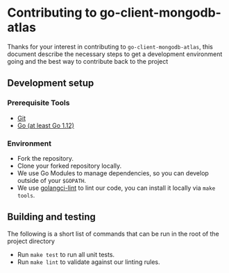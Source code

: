 # Contributing to go-client-mongodb-atlas

Thanks for your interest in contributing to `go-client-mongodb-atlas`, 
this document describe the necessary steps to get a development environment going and the best way to contribute back to the project

## Development setup

### Prerequisite Tools 
- [Git](https://git-scm.com/)
- [Go (at least Go 1.12)](https://golang.org/dl/)

### Environment
- Fork the repository.
- Clone your forked repository locally.
- We use Go Modules to manage dependencies, so you can develop outside of your `$GOPATH`.
- We use [golangci-lint](https://github.com/golangci/golangci-lint) to lint our code, you can install it locally via `make tools`.

## Building and testing

The following is a short list of commands that can be run in the root of the project directory

- Run `make test` to run all unit tests.
- Run `make lint` to validate against our linting rules.
